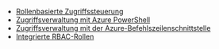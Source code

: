 * [Rollenbasierte Zugriffssteuerung](../articles/role-based-access-control/role-assignments-portal.md)
* [Zugriffsverwaltung mit Azure PowerShell](../articles/role-based-access-control/role-assignments-powershell.md)
* [Zugriffsverwaltung mit der Azure-Befehlszeilenschnittstelle](../articles/role-based-access-control/role-assignments-cli.md)
* [Integrierte RBAC-Rollen](../articles/role-based-access-control/built-in-roles.md)

